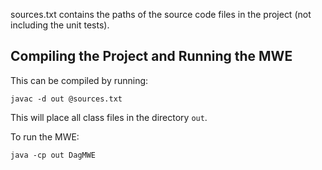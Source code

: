 sources.txt contains the paths of the source code files in the project (not including the unit tests).

## Compiling the Project and Running the MWE
This can be compiled by running:

    javac -d out @sources.txt
This will place all class files in the directory `out`.

To run the MWE:

    java -cp out DagMWE
